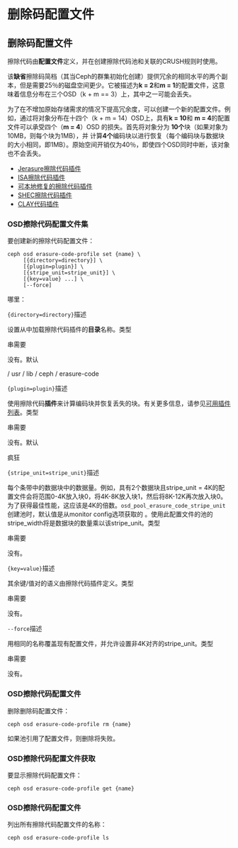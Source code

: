 # 删除码配置文件

## 删除码配置文件

擦除代码由**配置文件**定义，并在创建擦除代码池和关联的CRUSH规则时使用。

该**缺省**擦除码简档（其当Ceph的群集初始化创建）提供冗余的相同水平的两个副本，但是需要25％的磁盘空间更少。它被描述为**k = 2**和**m = 1**的配置文件，这意味着信息分布在三个OSD（k + m == 3）上，其中之一可能会丢失。

为了在不增加原始存储需求的情况下提高冗余度，可以创建一个新的配置文件。例如，通过将对象分布在十四个（k + m = 14）OSD上，具有**k = 10**和 **m = 4**的配置文件可以承受四个（**m = 4**）OSD 的损失。首先将对象分为 **10个**块（如果对象为10MB，则每个块为1MB），并 计算**4个**编码块以进行恢复（每个编码块与数据块的大小相同，即1MB）。原始空间开销仅为40％，即使四个OSD同时中断，该对象也不会丢失。

* [Jerasure擦除代码插件](https://docs.ceph.com/docs/nautilus/rados/operations/erasure-code-jerasure/)
* [ISA擦除代码插件](https://docs.ceph.com/docs/nautilus/rados/operations/erasure-code-isa/)
* [可本地修复的擦除代码插件](https://docs.ceph.com/docs/nautilus/rados/operations/erasure-code-lrc/)
* [SHEC擦除代码插件](https://docs.ceph.com/docs/nautilus/rados/operations/erasure-code-shec/)
* [CLAY代码插件](https://docs.ceph.com/docs/nautilus/rados/operations/erasure-code-clay/)

### OSD擦除代码配置文件集

要创建新的擦除代码配置文件：

```text
ceph osd erasure-code-profile set {name} \
     [{directory=directory}] \
     [{plugin=plugin}] \
     [{stripe_unit=stripe_unit}] \
     [{key=value} ...] \
     [--force]
```

哪里：

`{directory=directory}`描述

设置从中加载擦除代码插件的**目录**名称。类型

串需要

没有。默认

/ usr / lib / ceph / erasure-code

`{plugin=plugin}`描述

使用擦除代码**插件**来计算编码块并恢复丢失的块。有关更多信息，请参见[可用插件列表](https://docs.ceph.com/docs/nautilus/rados/operations/erasure-code-profile/#list-of-available-plugins)。类型

串需要

没有。默认

疯狂

`{stripe_unit=stripe_unit}`描述

每个条带中的数据块中的数据量。例如，具有2个数据块且stripe\_unit = 4K的配置文件会将范围0-4K放入块0，将4K-8K放入块1，然后将8K-12K再次放入块0。为了获得最佳性能，这应该是4K的倍数。`osd_pool_erasure_code_stripe_unit`创建池时，默认值是从monitor config选项获取的 。使用此配置文件的池的stripe\_width将是数据块的数量乘以该stripe\_unit。类型

串需要

没有。

`{key=value}`描述

其余键/值对的语义由擦除代码插件定义。类型

串需要

没有。

`--force`描述

用相同的名称覆盖现有配置文件，并允许设置非4K对齐的stripe\_unit。类型

串需要

没有。

### OSD擦除代码配置文件

删除删除码配置文件：

```text
ceph osd erasure-code-profile rm {name}
```

如果池引用了配置文件，则删除将失败。

### OSD擦除代码配置文件获取

要显示擦除代码配置文件：

```text
ceph osd erasure-code-profile get {name}
```

### OSD擦除代码配置文件

列出所有擦除代码配置文件的名称：

```text
ceph osd erasure-code-profile ls
```


